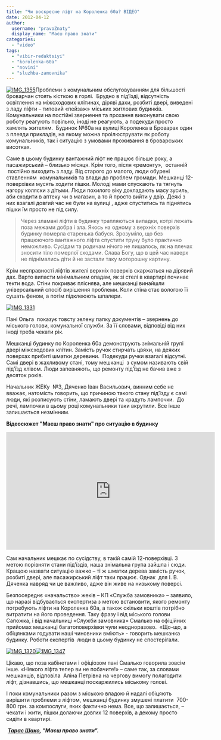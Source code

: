 ```yaml
---
title: "Чи воскресне ліфт на Короленка 60а? ВІДЕО"
date: 2012-04-12
author: 
  username: "pravoZnaty"
  display_name: "Маєш право знати"
categories: 
  - "video"
tags: 
  - "vibir-redaktsiyi"
  - "korolenka-60a"
  - "novini"
  - "sluzhba-zamovnika"
---
```


[![](https://mpz.brovary.org/wp-content/uploads/2012/04/IMG_1355.jpg "IMG_1355")](https://mpz.brovary.org/wp-content/uploads/2012/04/IMG_1355.jpg)Проблеми з комунальним обслуговуванням для більшості броварчан стоять кісткою в горлі.  Брудно в під’їзді, відсутність освітлення на міжсходових клітинах, діряві дахи, розбиті двері, виведені з ладу ліфти – типовий «пейзаж» міських житлових будинків.  Комунальники на постійні звернення та прохання виконувати свою роботу реагують повільно, іноді не реагують, а подекуди просто хамлять жителям.  Будинок №60а на вулиці Короленка в Броварах один з плеяди прикладів, на якому можна проілюструвати як роботу комунальників, так і ситуацію з умовами проживання в броварських висотках.

Саме в цьому будинку вантажний ліфт не працює більше року, а пасажирський – близько місяця. Крім того, після «ремонту»,  останній  постійно виходить з ладу. Від старого до малого, люди обурені ставленням  комунальників та влади до проблем громади. Мешканці 12-поверхівки мусять ходити пішки. Молоді мами спускають та тягнуть нагору коляски з дітьми. Люди похилого віку докладають масу зусиль, аби сходити в аптеку чи в магазин, а то й просто вийти у двір. Деякі з них взагалі довгий час не були на вулиці , адже спуститись та піднятись пішки їм просто не під силу.

> Через зламані ліфти в будинку трапляються випадки, котрі лежать поза межами добра і зла. Якось на одному з верхніх поверхів будинку померла старенька бабуся. Зрозуміло, що без працюючого вантажного ліфта спустити труну було практично неможливо. Сусідам та родичам нічого не лишалось, як на плечах зносити тіло померлої сходами. Слава Богу, що в цей час наверх не піднімались діти й не застали таку моторошну картину.

Крім несправності ліфтів жителі верхніх поверхів скаржаться на дірявий дах. Варто випасти мінімальним опадам, як зі стелі в квартирі починає текти вода. Стіни покриває пліснява, але мешканці винайшли універсальний спосіб вирішення проблеми. Коли стіна стає вологою її сушать феном, а потім підклеюють шпалери.

[![](https://mpz.brovary.org/wp-content/uploads/2012/04/IMG_1331.jpg "IMG_1331")](https://mpz.brovary.org/wp-content/uploads/2012/04/IMG_1331.jpg)

Пані Ольга  показує товсту зелену папку документів – звернень до міського голови, комунальної служби. За її словами, відповіді від них іноді треба чекати рік.

Мешканці будинку по Короленка 60а демонструють знімальній групі двері міжсходових клітин. Замість ручок стирчать цвяхи, на деяких поверхах прибиті шматки деревини.  Подекуди ручки взагалі відсутні. Самі двері в жахливому стані, тому мешканці  з сумом називають свій під’їзд хлівом. Люди запевняють, що ремонту під’їзд не бачив вже з десяток років.

Начальник ЖЕКу  №3, Дяченко Іван Васильович, винним себе не вважає, натомість говорить, що причиною такого стану під’їзду є самі люди, які розписують стіни, ламають двері та крадуть лампочки.  До речі, лампочки в цьому році комунальники таки вкрутили. Все інше залишається незмінним.

**Відеосюжет "Маєш право знати" про ситуацію в будинку**

<iframe src="http://www.youtube.com/embed/jgN93Vmqj6s" frameborder="0" width="560" height="315"></iframe>

Сам начальник мешкає по сусідству, в такій самій 12-поверхівці. З метою порівняти стани під’їздів, наша знімальна група зайшла і сюди. Кращою назвати ситуацію важко – ті ж шматки дерева замість ручок, розбиті двері, але пасажирський ліфт таки працює. Однак  для І. В. Дяченка навряд чи це важливо, адже він живе на низькому поверсі.

Безпосереднє «начальство» жеків – КП «Служба замовника» – заявило, що наразі відбувається експертиза з метою встановити, якого ремонту потребують ліфти на Короленка 60а, а також скільки коштів потрібно витратити на його проведення. Таку фразу і від міського голови Сапожка, і від начальниці «Служби замовника» Смалько на офіційних прийомах мешканці багатоповерхівки чули неодноразово.  «Що-що, а обіцянками годувати наші чиновники вміють» - говорить мешканка будинку. Роботи експертів  люди в цьому будинку не спостерігали.

[![](https://mpz.brovary.org/wp-content/uploads/2012/04/IMG_13201.jpg "IMG_1320")](https://mpz.brovary.org/wp-content/uploads/2012/04/IMG_13201.jpg)[![](https://mpz.brovary.org/wp-content/uploads/2012/04/IMG_1347.jpg "IMG_1347")](https://mpz.brovary.org/wp-content/uploads/2012/04/IMG_1347.jpg)[](https://mpz.brovary.org/wp-content/uploads/2012/04/IMG_1347.jpg)

Цікаво, що поза кабінетами і офіціозом пані Смалько говорила зовсім інше. «Ніякого ліфта тепер ви не побачите!» – саме так, за словами мешканців, відповіла  Аліна Петрівна на чергову вимогу полагодити ліфт, дізнавшись, що мешканці поскаржились міському голові.

І поки комунальники разом з міською владою й надалі обіцяють вирішити проблеми з ліфтом, мешканці будинку змушені платити  700-800 грн. за компослуги, яких фактично нема. Все, що залишається, – чекати і жити, пішки долаючи довгих 12 поверхів, а декому просто сидіти в квартирі.

 _**[Тарас Шако](https://mpz.brovary.org/author/kachor/), "Маєш право знати".**_
